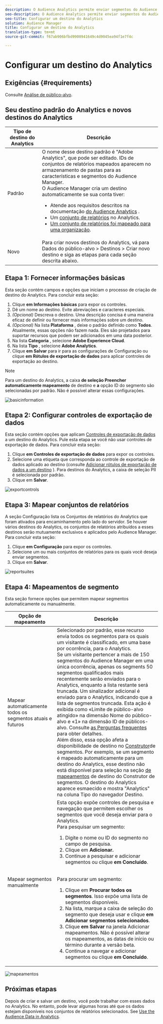 ```yaml
---
description: O Audience Analytics permite enviar segmentos do Audience Manager para o Analytics. Para usar esse recurso, crie um destino do Analytics e mapeie os segmentos a ele no Audience Manager.
seo-description: O Audience Analytics permite enviar segmentos do Audience Manager para o Analytics. Para usar esse recurso, crie um destino do Analytics e mapeie os segmentos a ele no Audience Manager.
seo-title: Configurar um destino do Analytics
solution: Audience Manager
title: Configurar um destino do Analytics
translation-type: tm+mt
source-git-commit: f67ab906bfbd9900941649c4d9045ea94f1e7f4c

---
```



# Configurar um destino do Analytics

## Exigências {#requirements}

Consulte [Análise de público-alvo](https://marketing.adobe.com/resources/help/en_US/analytics/audiences/).

## Seu destino padrão do Analytics e novos destinos do Analytics

| Tipo de destino do Analytics | Descrição |
|---|---|
| Padrão | O nome desse destino padrão é "Adobe Analytics", que pode ser editado. IDs de conjuntos de relatórios mapeados aparecem no armazenamento de pastas para as características e segmentos do Audience Manager. <br>O Audience Manager cria um destino automaticamente se sua conta tiver: <br> <ul><li>Atende aos requisitos descritos na documentação [do Audience Analytics](https://marketing.adobe.com/resources/help/en_US/analytics/audiences/) .</li><li>Um [conjunto de relatórios](https://marketing.adobe.com/resources/help/en_US/sc/implement/ref-reports-report-suites.html) no Analytics.</li><li>[Um conjunto de relatórios foi mapeado para uma organização](https://marketing.adobe.com/resources/help/en_US/mcloud/report-suite-mapping.html).</li></ul> |
| Novo | Para criar novos destinos do Analytics, vá para Dados do público-alvo &gt; Destinos &gt; Criar novo destino e siga as etapas para cada seção descrita abaixo. |

## Etapa 1: Fornecer informações básicas

Esta seção contém campos e opções que iniciam o processo de criação de destino do Analytics. Para concluir esta seção:

1. Clique **em Informações básicas** para expor os controles.
2. Dê um nome ao destino. Evite abreviações e caracteres especiais.
3. *(Opcional)* Descreva o destino. Uma descrição concisa é uma maneira eficaz de definir ou fornecer mais informações sobre um destino.
4. *(Opcional)* Na lista **Plataforma** , deixe o padrão definido como **Todos**. Atualmente, essas opções não fazem nada. Eles são projetados para suportar recursos que podem ser adicionados em uma data posterior.
5. Na lista **Categoria** , selecione **Adobe Experience Cloud**.
6. Na lista **Tipo** , selecione **Adobe Analytics**.
7. Clique **em Salvar** para ir para as configurações de Configuração ou clique **em Rótulos de exportação de dados** para aplicar controles de exportação ao destino.

>[!NOTE]
>
>Para um destino do Analytics, a caixa **de seleção Preencher automaticamente mapeamento** de destino e **a** opção ID do segmento são selecionadas por padrão. Não é possível alterar essas configurações.

![basicinformation](assets/basicinformation.png)

## Etapa 2: Configurar controles de exportação de dados

Esta seção contém opções que aplicam [Controles de exportação de dados](/help/using/features/data-export-controls.md) a um destino do Analytics. Pule esta etapa se você não usar controles de exportação de dados. Para concluir esta seção:

1. Clique **em Controles de exportação de dados** para expor os controles.
2. Selecione uma etiqueta que corresponda ao controle de exportação de dados aplicado ao destino (consulte [Adicionar rótulos de exportação de dados a um destino](/help/using/features/destinations/add-data-export-labels.md) ). Para destinos do Analytics, a caixa de seleção PII é selecionada por padrão.
3. Clique em **Salvar**.

![exportcontrols](assets/exportControls.png)

## Etapa 3: Mapear conjuntos de relatórios

A seção Configuração lista os Conjuntos de relatórios do Analytics que foram ativados para encaminhamento pelo lado do servidor. Se houver vários destinos do Analytics, os conjuntos de relatórios atribuídos a esses destinos serão mutuamente exclusivos e aplicados pelo Audience Manager. Para concluir esta seção:

1. Clique **em Configuração** para expor os controles.
2. Selecione um ou mais conjuntos de relatórios para os quais você deseja enviar segmentos.
3. Clique em **Salvar**.

![reportsuites](assets/reportSuites.png)

## Etapa 4: Mapeamentos de segmento

Esta seção fornece opções que permitem mapear segmentos automaticamente ou manualmente.

| Opção de mapeamento | Descrição |
|---|---|
| Mapear automaticamente todos os segmentos atuais e futuros | Selecionado por padrão, esse recurso envia todos os segmentos para os quais um visitante é classificado, em uma base por ocorrência, para o Analytics. <br>Se um visitante pertencer a mais de 150 segmentos do Audience Manager em uma única ocorrência, apenas os segments 50 segmentos qualificados mais recentemente serão enviados para o Analytics, enquanto a lista restante será truncada. Um sinalizador adicional é enviado para o Analytics, indicando que a lista de segmentos truncada. Esta ação é exibida como «Limite de público-alvo atingido» na dimensão Nome do público-alvo e «1» na dimensão ID de públicos-alvo. Consulte [as Perguntas frequentes](https://marketing.adobe.com/resources/help/en_US/analytics/audiences/mc-audiences-faqs.html) para obter detalhes. <br>Além disso, essa opção afeta a disponibilidade de destino no [Construtor](/help/using/features/segments/segment-builder.md)de segmentos. Por exemplo, se um segmento é mapeado automaticamente para um destino do Analytics, esse destino não está disponível para seleção na seção [de mapeamentos](/help/using/features/segments/segment-builder.md#segment-builder-controls-destinations) de destino do Construtor de segmentos. O destino do Analytics aparece esmaecido e mostra "Analytics" na coluna Tipo do navegador Destino. |
| Mapear segmentos manualmente | Esta opção expõe controles de pesquisa e navegação que permitem escolher os segmentos que você deseja enviar para o Analytics. <br>Para pesquisar um segmento: <br> <ol><li>Digite o nome ou ID do segmento no campo de pesquisa.</li><li>Clique em <b>Adicionar.</b></li><li>Continue a pesquisar e adicionar segmentos ou clique <b>em Concluído</b>.</li></ol><br>Para procurar um segmento: <ol><li>Clique em <b>Procurar todos os segmentos</b>. Isso expõe uma lista de segmentos disponíveis.</li><li>Na lista, marque a caixa de seleção do segmento que deseja usar e clique <b>em Adicionar segmentos selecionados</b>.</li><li>Clique <b>em Salvar</b> na janela Adicionar mapeamentos. Não é possível alterar os mapeamentos, as datas de início ou término durante a versão beta.</li><li>Continue a navegar e adicionar segmentos ou clique <b>em Concluído</b>.</li></ol> |

![mapeamentos](assets/mapSegments.png)

## Próximas etapas

Depois de criar e salvar um destino, você pode trabalhar com esses dados no Analytics. No entanto, pode levar algumas horas até que os dados estejam disponíveis nos conjuntos de relatórios selecionados. See [Use the Audience Data in Analytics](https://marketing.adobe.com/resources/help/en_US/analytics/audiences/use-audience-data-analytics.html).



